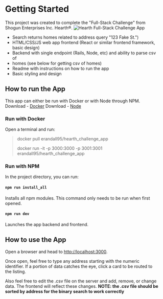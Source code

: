 # Getting Started

This project was created to complete the "Full-Stack Challenge" from Shogun Enterprises Inc. Hearth®.
![Hearth Full-Stack Challenge App](./../assest/readme_img.png)

* Search returns homes related to address query "123 Fake St.")
* HTML/CSS/JS web app frontend (React or similar frontend framework, basic design)
* Backend with single endpoint (Rails, Node, etc) and ability to parse csv of
* homes (see below for getting csv of homes)
* Readme with instructions on how to run the app
* Basic styling and design

## How to run the App

This app can either be run with Docker or with Node through NPM.
Download - [Docker](https://www.docker.com/products/docker-desktop)
Download - [Node](https://nodejs.org/en/download/)

### Run with Docker

Open a terminal and run:

> docker pull erandall95/hearth_challenge_app
>
> docker run -it -p 3000:3000 -p 3001:3001 erandall95/hearth_challenge_app

### Run with NPM

In the project directory, you can run:

#### `npm run install_all`

Installs all npm modules.
This command only needs to be run when first opened.

#### `npm run dev`

Launches the app backend and frontend.

## How to use the App

Open a browser and head to [http://localhost:3000](http://localhost:3000).

Once open, feel free to type any address starting with the numeric identifier.
If a portion of data catches the eye, click a card to be routed to the listing.

Also feel free to edit the .csv file on the server and add, remove, or change data.
The frontend will reflect these changes.
**NOTE: the .csv file should be sorted by address for the binary search to work correctly**
